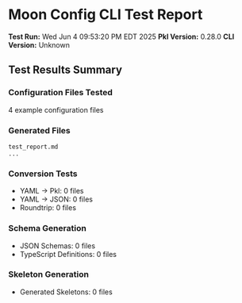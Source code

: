 # Moon Config CLI Test Report

**Test Run:** Wed Jun  4 09:53:20 PM EDT 2025
**Pkl Version:** 0.28.0
**CLI Version:** Unknown

## Test Results Summary

### Configuration Files Tested
4 example configuration files

### Generated Files
```
test_report.md
...
```

### Conversion Tests
- YAML → Pkl: 0 files
- YAML → JSON: 0 files
- Roundtrip: 0 files

### Schema Generation
- JSON Schemas: 0 files
- TypeScript Definitions: 0 files

### Skeleton Generation
- Generated Skeletons: 0 files


